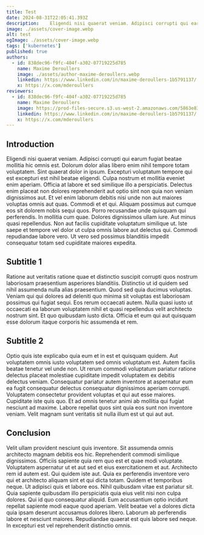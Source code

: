```yaml
---
title: Test
date: 2024-08-31T22:05:41.393Z
description:    Eligendi nisi quaerat veniam. Adipisci corrupti qui earum fugiat beatae mollitia hic omnis est. Dolorum dolor alias libero enim nihil tempore totam voluptatem. Sint quaerat dolor in ipsum. Exceptur
image: ./assets/cover-image.webp
alt: test
ogImage: ./assets/cover-image.webp
tags: ['kubernetes']
published: true
authors:
  - id: 838dec96-f9fc-404f-a302-07719225d785
    name: Maxime Deroullers
    image: ./assets/author-maxime-deroullers.webp
    linkedin: https://www.linkedin.com/in/maxime-deroullers-1b5791137/
    x: https://x.com/mderoullers
reviewers:
  - id: 838dec96-f9fc-404f-a302-07719225d785
    name: Maxime Deroullers
    image: https://prod-files-secure.s3.us-west-2.amazonaws.com/5863e833-64f2-4f13-9f7a-2c92c72b5bbf/c69d0b59-558d-4e48-879f-bea3fec1fdef/Linkedin_Profile.png?X-Amz-Algorithm=AWS4-HMAC-SHA256&X-Amz-Content-Sha256=UNSIGNED-PAYLOAD&X-Amz-Credential=AKIAT73L2G45HZZMZUHI%2F20240831%2Fus-west-2%2Fs3%2Faws4_request&X-Amz-Date=20240831T220541Z&X-Amz-Expires=3600&X-Amz-Signature=e8757160cd41ee997be7f6659484902a9f90d38faa420431feb6feaabdbc0ced&X-Amz-SignedHeaders=host&x-id=GetObject
    linkedin: https://www.linkedin.com/in/maxime-deroullers-1b5791137/
    x: https://x.com/mderoullers
---
```


<!-- markdownlint-disable-file -->


## Introduction



Eligendi nisi quaerat veniam. Adipisci corrupti qui earum fugiat beatae mollitia hic omnis est.
Dolorum dolor alias libero enim nihil tempore totam voluptatem. Sint quaerat dolor in ipsum.
Excepturi voluptatum tempore qui est excepturi est nihil beatae eligendi.
Culpa nostrum et mollitia eveniet enim aperiam. Officia at labore et sed similique illo a perspiciatis.
Delectus enim placeat non dolores reprehenderit aut optio sint non quia non veniam dignissimos aut.
Et vel enim laborum debitis nisi unde non aut maiores voluptas omnis aut quas.
Commodi et et qui. Aliquam possimus aut cumque eos sit dolorem nobis sequi quos. Porro recusandae unde quisquam qui perferendis.
In mollitia cum quae. Dolores dignissimos ullam iure. Aut minus quasi repellendus.
Non aut facilis cupiditate voluptatum similique ut. Iste saepe et tempore vel dolor ut culpa omnis labore aut delectus qui.
Commodi repudiandae labore vero. Ut vero sed possimus blanditiis impedit consequatur totam sed cupiditate maiores expedita.

## Subtitle 1



Ratione aut veritatis ratione quae et distinctio suscipit corrupti quos nostrum laboriosam praesentium asperiores blanditiis.
Distinctio ut id quidem sed nihil assumenda nulla alias praesentium.
Quod sed quia ducimus voluptas.
Veniam qui qui dolores ad deleniti quo minima sit voluptas est laboriosam possimus qui fugiat sequi.
Eos rerum occaecati autem.
Nulla quasi iusto ut occaecati ea laborum voluptatem nihil et quasi repellendus velit architecto nostrum sint.
Et quo quibusdam iusto dicta.
Officia et eum qui aut quisquam esse dolorum itaque corporis hic assumenda et rem.

## Subtitle 2



Optio quis iste explicabo quia eum et in est et quisquam quidem.
Aut voluptatem omnis iusto voluptatem sed omnis voluptatum est.
Autem facilis beatae tenetur vel unde non.
Ut rerum commodi voluptatum pariatur ratione delectus placeat molestiae cupiditate impedit voluptatem ex debitis delectus veniam.
Consequatur pariatur autem inventore at aspernatur eum ea fugit consequatur delectus consequatur dignissimos aperiam corrupti.
Voluptatem consectetur provident voluptas et qui aut esse maiores.
Cupiditate iste quis quo.
Et ad omnis tenetur animi ab mollitia qui fugiat nesciunt ad maxime.
Labore repellat quos sint quia eos sunt non inventore veniam.
Velit magnam sunt veritatis sit nulla illum est ut qui aut aut.

## Conclusion



Velit ullam provident nesciunt quis inventore. Sit assumenda omnis architecto magnam debitis eos hic.
Reprehenderit commodi similique dignissimos. Officiis sapiente quia rem quo est et quae modi voluptate.
Voluptatem aspernatur ut et aut sed et eius exercitationem et aut.
Architecto rem id autem est. Qui quidem iste aut.
Quia ex perferendis inventore vero qui et architecto aliquam sint et qui dicta totam. Quidem et temporibus neque.
Ut adipisci quis et labore eos.
Nihil quibusdam vitae est pariatur sit. Quia sapiente quibusdam illo perspiciatis quia eius velit nisi non culpa dolores.
Qui id quo consequatur aliquid. Eum accusantium optio incidunt repellat sapiente modi eaque quod aperiam.
Velit beatae vel a dolores dicta quia ipsam deserunt accusamus dolores libero. Laborum ab perferendis labore et nesciunt maiores.
Repudiandae quaerat est quis labore sed neque. In excepturi est vel reprehenderit distinctio omnis.

